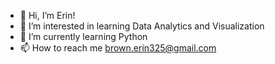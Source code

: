 - 👋 Hi, I’m Erin!
- 👀 I’m interested in learning Data Analytics and Visualization
- 🌱 I’m currently learning Python
- 📫 How to reach me brown.erin325@gmail.com

<!---
erinalexandria/erinalexandria is a ✨ special ✨ repository because its `README.md` (this file) appears on your GitHub profile.
You can click the Preview link to take a look at your changes.
--->
